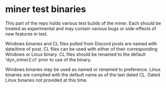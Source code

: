 # miner test binaries
This part of the repo holds various test builds of the miner. Each should be treated as experimental and may contain various bugs or side-effects of new features in test.

Windows binaries and CL files pulled from Discord posts are named with date/time of post. CL files can be used with either of their corresponding Windows or Linux binary. CL files should be renamed to the default 'dyn_miner2.cl' prior to use of the binary.

Windows binaries may be used as named or renamed to preference. Linux binaries are compiled with the default name as of the last dated CL. Dated Linux binaries not provided at this time.
